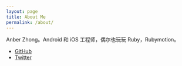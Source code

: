 ```yaml
---
layout: page
title: About Me
permalink: /about/
---
```


Anber Zhong。Android 和 iOS 工程师，偶尔也玩玩 Ruby，Rubymotion。
* [GitHub](http://windless.github.com)
* [Twitter](https://twitter.com/windlessaz)
